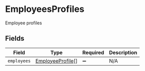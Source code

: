 # EmployeesProfiles

Employee profiles


## Fields

| Field                                                       | Type                                                        | Required                                                    | Description                                                 |
| ----------------------------------------------------------- | ----------------------------------------------------------- | ----------------------------------------------------------- | ----------------------------------------------------------- |
| `employees`                                                 | [EmployeeProfile](../../models/shared/employeeprofile.md)[] | :heavy_minus_sign:                                          | N/A                                                         |